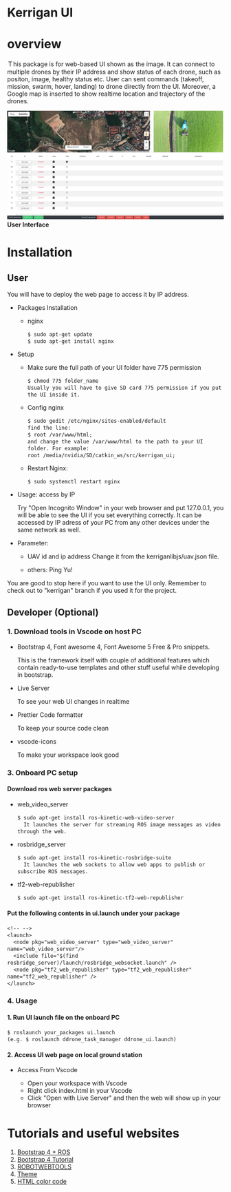 # Kerrigan UI 
# overview
Ｔhis package is for web-based UI shown as the image. It can connect to multiple drones by their IP address and show status of each drone, such as positon, image, healthy status etc. User can sent commands (takeoff, mission, swarm, hover, landing) to drone directly from the UI. Moreover, a Google map is inserted to show realtime location and trajectory of the drones. 

![UI](kerriganlibjs/kerrigan_ui.png)
**User Interface**

# Installation

## User 
  You will have to deploy the web page to access it by IP address.
- Packages Installation

  - nginx
    ```
    $ sudo apt-get update
    $ sudo apt-get install nginx
    ```
- Setup

  - Make sure the full path of your UI folder have 775 permission
    ```
    $ chmod 775 folder_name 
    Usually you will have to give SD card 775 permission if you put the UI inside it.
    ```
  - Config nginx
    ```
    $ sudo gedit /etc/nginx/sites-enabled/default
    find the line:
    $ root /var/www/html;
    and change the value /var/www/html to the path to your UI folder. For example:
    root /media/nvidia/SD/catkin_ws/src/kerrigan_ui;
    ```
  - Restart Nginx:
    ```
    $ sudo systemctl restart nginx
    ```
- Usage: access by IP
  
    Try "Open Incognito Window" in your web browser and put 127.0.0.1, you will be able to see the UI if you set everything correctly. It can be accessed by IP adress of your PC from any other devices under the same network as well.

- Parameter:

  - UAV id and ip address
    Change it from the kerriganlibjs/uav.json file.

  - others: Ping Yu!
  
You are good to stop here if you want to use the UI only. Remember to check out to "kerrigan" branch if you used it for the project.

## Developer (Optional)
### 1. Download tools in Vscode on host PC 
- Bootstrap 4, Font awesome 4, Font Awesome 5 Free & Pro snippets.

    This is the framework itself with couple of additional features which contain ready-to-use templates and other stuff useful while developing in bootstrap.

- Live Server 

    To see your web UI changes in realtime

- Prettier Code formatter 

    To keep your source code clean

- vscode-icons 

    To make your workspace look good

### 3. Onboard PC setup 
####  Download ros web server packages
- web_video_server
    ```
    $ sudo apt-get install ros-kinetic-web-video-server
      It launches the server for streaming ROS image messages as video through the web.
    ```
-  rosbridge_server
    ```
    $ sudo apt-get install ros-kinetic-rosbridge-suite
      It launches the web sockets to allow web apps to publish or subscribe ROS messages.
    ``` 
- tf2-web-republisher
   ```
   $ sudo apt-get install ros-kinetic-tf2-web-republisher
   ```
#### Put the following contents in ui.launch under your package
```
<!-- -->
<launch>
  <node pkg="web_video_server" type="web_video_server" name="web_video_server"/>
  <include file="$(find rosbridge_server)/launch/rosbridge_websocket.launch" />
  <node pkg="tf2_web_republisher" type="tf2_web_republisher" name="tf2_web_republisher" />
</launch>
```


### 4. Usage
#### 1. Run UI launch file on the onboard PC
```
$ roslaunch your_packages ui.launch
(e.g. $ roslaunch ddrone_task_manager ddrone_ui.launch)

```

#### 2. Access UI web page on local ground station

- Access From Vscode

  - Open your workspace with Vscode
  - Right click index.html in your Vscode
  - Click "Open with Live Server" and then the web will show up in your browser
  

# Tutorials and useful websites
1. [Bootstrap 4 + ROS](https://medium.com/husarion-blog/bootstrap-4-ros-creating-a-web-ui-for-your-robot-9a77a8e373f9)
2. [Bootstrap 4 Tutorial](https://www.w3schools.com/bootstrap4/default.asp)
3. [ROBOTWEBTOOLS](http://robotwebtools.org/tools.html)
4. [Theme](https://bootswatch.com/)
5. [HTML color code](https://www.rapidtables.com/web/color/html-color-codes.htmls)
 



